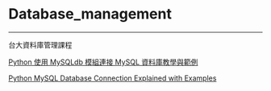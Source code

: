 # Database_management
---------------------------------------
台大資料庫管理課程

[Python 使用 MySQLdb 模組連接 MySQL 資料庫教學與範例](https://blog.gtwang.org/programming/python-mysqldb-connect-mysql-database-tutorial/)

[Python MySQL Database Connection Explained with Examples](https://pynative.com/python-mysql-database-connection/)

